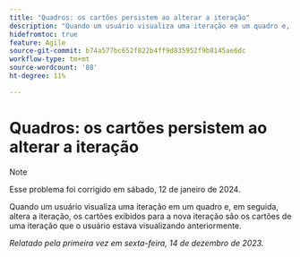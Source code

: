 ```yaml
---
title: "Quadros: os cartões persistem ao alterar a iteração"
description: "Quando um usuário visualiza uma iteração em um quadro e, em seguida, altera a iteração, os cartões exibidos para a nova iteração são os cartões de uma iteração que o usuário estava visualizando anteriormente."
hidefromtoc: true
feature: Agile
source-git-commit: b74a577bc652f822b4ff9d835952f9b8145ae6dc
workflow-type: tm+mt
source-wordcount: '88'
ht-degree: 11%

---
```



# Quadros: os cartões persistem ao alterar a iteração

>[!NOTE]
>
>Esse problema foi corrigido em sábado, 12 de janeiro de 2024.

Quando um usuário visualiza uma iteração em um quadro e, em seguida, altera a iteração, os cartões exibidos para a nova iteração são os cartões de uma iteração que o usuário estava visualizando anteriormente.

_Relatado pela primeira vez em sexta-feira, 14 de dezembro de 2023._
